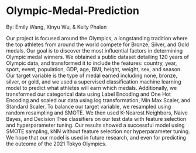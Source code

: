 # Olympic-Medal-Prediction
By: Emily Wang, Xinyu Wu, & Kelly Phalen

Our project is focused around the Olympics, a longstanding tradition where the top athletes from around the world compete for Bronze, Silver, and Gold medals. 
Our goal is to discover the most influential factors in determining Olympic medal winners. We obtained a public dataset detailing 120 years of Olympic data, 
and transformed it to include the features: country, year, sport, event, population, GDP, age, BMI, height, weight, sex, and season. Our target variable is the 
type of medal earned including none, bronze, silver, or gold, and we used a supervised classification machine learning model to predict what athletes will 
earn which medals. Additionally, we transformed our categorical data using Label Encoding and One Hot Encoding and scaled our data using log transformation, 
Min Max Scaler, and Standard Scaler. To balance our target variable, we resampled using random resampling and SMOTE. We then used K-Nearest Neighbors, Naive Bayes, 
and Decision Tree classifiers on our test data with feature selection and hyperparameter tuning. Our results showed a successful model using SMOTE sampling, kNN 
without feature selection nor hyperparameter tuning. We hope that our model is used in future research, and even for predicting the outcome of the 2021 Tokyo Olympics. 

